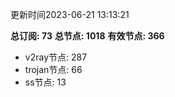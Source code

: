 更新时间2023-06-21 13:13:21

**总订阅: 73**
**总节点: 1018**
**有效节点: 366**
- v2ray节点: 287
- trojan节点: 66
- ss节点: 13
